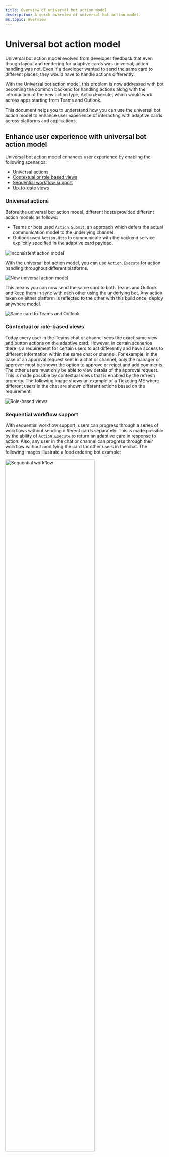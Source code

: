 ```yaml
---
title: Overview of universal bot action model
description: A quick overview of universal bot action model.
ms.topic: overview
---
```


# Universal bot action model

Universal bot action model evolved from developer feedback that even though layout and rendering for adaptive cards was universal, action handling was not. Even if a developer wanted to send the same card to different places, they would have to handle actions differently.

With the Universal bot action model, this problem is now addressed with bot becoming the common backend for handling actions along with the introduction of the new action type, Action.Execute, which would work across apps starting from Teams and Outlook.

This document helps you to understand how you can use the universal bot action model to enhance user experience of interacting with adaptive cards across platforms and applications.

## Enhance user experience with universal bot action model

Universal bot action model enhances user experience by enabling the following scenarios:

* [Universal actions](#universal-actions)
* [Contextual or role based views](#contextual-or-role-based-views)
* [Sequential workflow support](#sequential-workflow-support)
* [Up-to-date views](#up-to-date-views)

### Universal actions

Before the universal bot action model, different hosts provided different action models as follows:

* Teams or bots used `Action.Submit`, an approach which defers the actual communication model to the underlying channel.
* Outlook used `Action.Http` to communicate with the backend service explicitly specified in the adaptive card payload.

![Inconsistent action model](~/assets/images/bots/inconsistent-action-model.png)

With the universal bot action model, you can use `Action.Execute` for action handling throughout different platforms.

![New universal action model](~/assets/images/bots/Newuniversalactionmodel.png)

This means you can now send the same card to both Teams and Outlook and keep them in sync with each other using the underlying bot. Any action taken on either platform is reflected to the other with this build once, deploy anywhere model.

![Same card to Teams and Outlook](~/assets/images/bots/TeamsandOutlook.png)

### Contextual or role-based views

Today every user in the Teams chat or channel sees the exact same view and button actions on the adaptive card. However, in certain scenarios there is a requirement for certain users to act differently and have access to different information within the same chat or channel. For example, in the case of an approval request sent in a chat or channel, only the manager or approver must be shown the option to approve or reject and add comments. The other users must only be able to view details of the approval request. This is made possible by contextual views that is enabled by the refresh property. The following image shows an example of a Ticketing ME where different users in the chat are shown different actions based on the requirement.

![Role-based views](~/assets/images/bots/Rolebasedviews.png)

### Sequential workflow support

With sequential workflow support, users can progress through a series of workflows without sending different cards separately. This is made possible by the ability of `Action.Execute` to return an adaptive card in response to action. Also, any user in the chat or channel can progress through their workflow without modifying the card for other users in the chat. The following images illustrate a food ordering bot example:

<img src="~/assets/images/bots/sequentialworkflowsupport.gif" alt="Sequential workflow" width="75%"/>

![Catering bot states](~/assets/images/bots/Cateringbotstates.png)

### Up-to-date views

You can create adaptive cards that update automatically, for example, it can be an approval request sent by a user. After approval, the card must automatically display details about the request approval time and who approved the request. The refresh model enables you to provide such up-to-date views.

Now you can understand how adaptive cards can be transformed with the new universal bot action model to provide a unique and enhanced user experience.

## Adaptive cards and the new universal bot action model

Adaptive cards are a combination of content, such as text and graphics, and actions that can be performed by a user. You can add adaptive cards to a conversation through a bot or messaging extension. Adaptive cards are cross-platform and cross-app snippets of the user interface, authored using a lightweight JSON format that apps and services can share. For more information, see [adaptive cards](http://adaptivecards.io/).

The current action model maintains consistency in rendering, whereas actions and their handling differ significantly. In `Action.Http`, requests are made to a web service and in `Action.Submit`, requests are sent to the bot.

The following image shows the lifecycle of the current model:

![Inconsistent action model lifecycle](~/assets/images/bots/inconsistent-action-model-lifecycle.png)

The new universal bot action model enables a common handling of the adaptive card actions across platforms and applications. Using a standard action `Action.Execute` allows the cards to be consistent across hosts.

The following image shows the lifecycle of the new model:

![Universal bot action model lifecycle](~/assets/images/bots/universal-action-model-lifecycle.png)

The next section will take you through the steps to use these capabilities for your solution.

## See also

* [What are bots](~/bots/what-are-bots.md)
* [Adaptive cards overview](~/task-modules-and-cards/what-are-cards.md)
* [Adaptive cards @ Microsoft Build 2020](https://youtu.be/hEBhwB72Qn4?t=1393)
* [Adaptive cards @ Ignite 2020](https://techcommunity.microsoft.com/t5/video-hub/elevate-user-experiences-with-teams-and-adaptive-cards/m-p/1689460)

## Next step

> [!div class="nextstepaction"]
> [Work with universal bot action model](Work-with-universal-bot-action-model.md)
